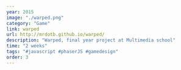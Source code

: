```yaml
---
year: 2015
image: "./warped.png"
category: "Game"
link: warped
url: http://mrdotb.github.io/warped/
description: "Warped, final year project at Multimedia school"
time: "2 weeks"
tags: "#javascript #phaserJS #gamedesign"
order: 3
---
```

